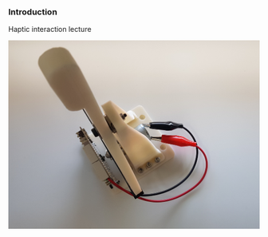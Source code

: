 ### Introduction

Haptic interaction lecture

<img src='99_Design/photos/image01crop.png' width='640px' />